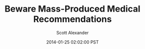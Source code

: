 ---
layout: podcast
title: "Beware Mass-Produced Medical Recommendations"
author: Scott Alexander
description: https://slatestarcodex.com/2014/01/25/beware-mass-produced-medical-recommendations/
date: 2014-01-25 02:02:00 PST
length: 204896
duration: 51
guid: beware-mass-produced-medical-recommendations
---